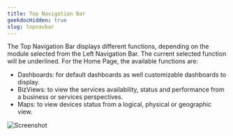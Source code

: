 ```yaml
---
title: Top Navigation Bar
geekdocHidden: true
slug: topnavbar
---
```



The Top Navigation Bar displays different functions, depending on the module selected from the Left Navigation Bar. The current selected function will be underlined. For the Home Page, the available functions are:

* Dashboards: for default dashboards as well customizable dashboards to display.
* BizViews: to view the services availability, status and performance from a business or services perspectives.
* Maps: to view devices status from a logical, physical or geographic view.


![Screenshot](/cloud_vista/Overview/images/TopNavBar.png)

